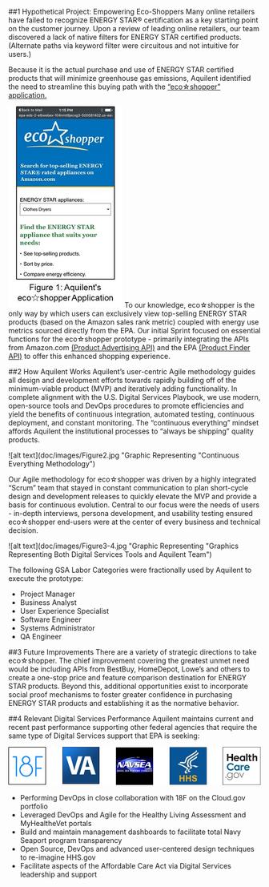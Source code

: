 ##1 Hypothetical Project: Empowering Eco-Shoppers
Many online retailers have failed to recognize ENERGY STAR® certification as a key starting point on the customer journey. Upon a review of leading online retailers, our team discovered a lack of native filters for ENERGY STAR certified products. (Alternate paths via keyword filter were circuitous and not intuitive for users.) 

Because it is the actual purchase and use of ENERGY STAR certified products that will minimize greenhouse gas emissions, Aquilent identified the need to streamline this buying path with the [“eco☆shopper” application.](http://ecoshopper.aquilent.com)

![alt text](doc/images/Figure1.jpg "Graphic Representing eco☆shopper Application")
To our knowledge, eco☆shopper is the only way by which users can exclusively view top-selling ENERGY STAR products (based on the Amazon sales rank metric) coupled with energy use metrics sourced directly from the EPA. Our initial Sprint focused on essential functions for the eco☆shopper prototype - primarily integrating the APIs from Amazon.com [(Product Advertising API)](https://affiliate-program.amazon.com/gp/advertising/api/detail/main.html) and the EPA [(Product Finder API)](https://www.energystar.gov/productfinder/advanced) to offer this enhanced shopping experience.

##2 How Aquilent Works
Aquilent’s user-centric Agile methodology guides all design and development efforts towards rapidly building off of the minimum-viable product (MVP) and iteratively adding functionality. In complete alignment with the U.S. Digital Services Playbook, we use modern, open-source tools and DevOps procedures to promote efficiencies and yield the benefits of continuous integration, automated testing, continuous deployment, and constant monitoring. The “continuous everything” mindset affords Aquilent the institutional processes to “always be shipping” quality products.

![alt text](doc/images/Figure2.jpg "Graphic Representing "Continuous Everything Methodology")

Our Agile methodology for eco☆shopper was driven by a highly integrated “Scrum” team that stayed in constant communication to plan short-cycle design and development releases to quickly elevate the MVP and provide a basis for continuous evolution. Central to our focus were the needs of users - in-depth interviews, persona development, and usability testing ensured eco☆shopper end-users were at the center of every business and technical decision.

![alt text](doc/images/Figure3-4.jpg "Graphic Representing "Graphics Representing Both Digital Services Tools and Aquilent Team")

The following GSA Labor Categories were fractionally used by Aquilent to execute the prototype:
 
* Project Manager
* Business Analyst
* User Experience Specialist
* Software Engineer
* Systems Administrator
* QA Engineer
 
##3 Future Improvements
There are a variety of strategic directions to take eco☆shopper. The chief improvement covering the greatest unmet need would be including APIs from BestBuy, HomeDepot, Lowe’s and others to create a one-stop price and feature comparison destination for ENERGY STAR products. Beyond this, additional opportunities exist to incorporate social proof mechanisms to foster greater confidence in purchasing ENERGY STAR products and establishing it as the normative behavior.

##4	Relevant Digital Services Performance
Aquilent maintains current and recent past performance supporting other federal agencies that require the same type of Digital Services support that EPA is seeking:

![alt text](doc/images/Figure6.jpg "Logos of Aquilent Digital Services Customers")

* Performing DevOps in close collaboration with 18F on the Cloud.gov portfolio
* Leveraged DevOps and Agile for the Healthy Living Assessment and MyHealtheVet portals
* Build and maintain management dashboards to facilitate total Navy Seaport  program transparency
* Open Source, DevOps and advanced user-centered design techniques to re-imagine HHS.gov
* Facilitate aspects of the Affordable Care Act via Digital Services leadership and support
